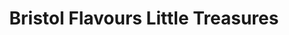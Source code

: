---
title: "Bristol Flavours Little Treasures"
url: /bristol/bristol-flavours-little-treasures/
shop: Spielzeug
---